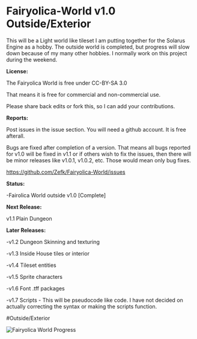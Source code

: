 # Fairyolica-World v1.0 Outside/Exterior
This will be a Light world like tileset I am putting together for the Solarus Engine as a hobby. The outside world is completed, but progress will slow down because of my many other hobbies. I normally work on this project during the weekend.

**License:** 

The Fairyolica World is free under CC-BY-SA 3.0 

That means it is free for commercial and non-commercial use.

Please share back edits or fork this, so I can add your contributions.

**Reports:**

Post issues in the issue section. You will need a github account. It is free afterall.

Bugs are fixed after completion of a version. That means all bugs reported for v1.0 will be fixed in v1.1 or if others wish to fix the issues, then there will be minor releases like v1.0.1, v1.0.2, etc. Those would mean only bug fixes.

https://github.com/Zefk/Fairyolica-World/issues

**Status:** 

-Fairolica World outside v1.0 [Complete]

**Next Release:** 

v1.1 Plain Dungeon

**Later Releases:**

-v1.2 Dungeon Skinning and texturing

-v1.3 Inside House tiles or interior

-v1.4 Tileset entities

-v1.5 Sprite characters

-v1.6 Font .tff packages

-v1.7 Scripts - This will be pseudocode like code. I have not decided on actually correcting the syntax or making the scripts function.

#Outside/Exterior

![Fairyolica World Progress](http://s33.postimg.org/5vwatpy6n/Fairyolica_World_tiles.png)
